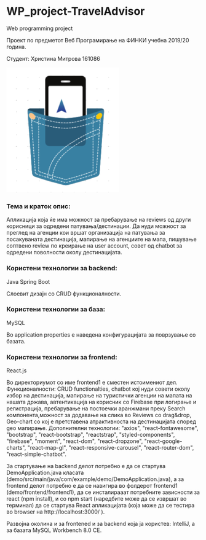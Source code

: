 # WP_project-TravelAdvisor
Web programming project


Проект по предметот Веб Програмирање на ФИНКИ учебна 2019/20 година.

Студент: Христина Митрова 161086

![Screenshot1](trlogo222.png)  


### Тема и краток опис:
Апликација која ќе има можност за пребарување на reviews од други корисници за одредени патувања/дестинации.
Да нуди можност за преглед на агенции кои вршат организација на патувања за посакуваната дестинација, мапирање на агенциите на мапа, пишување соптвено review по креирање на user account, совет од chatbot за одредени поволности околу дестинацијата.




### Користени технологии за backend:
Java Spring Boot

Слоевит дизајн со CRUD функционалности.

### Користени технологии за база:
MySQL

Во application properties е наведена конфигурацијата за поврзување со базата.

### Користени технологии за frontend: 
React.js

Во директориумот со име frontend1 е сместен истоимениот дел.
Функционалности: CRUD functionalties, chatbot кој нуди совети околу избор на дестинација, мапирање на туристички агенции на мапата на нашата држава, автентикација на корисник со Firebase при логирање и регистрација, пребарување на постоечки аранжмани преку Search компонента,можност за додавање на слика во Reviews со drag&drop, Geo-chart со кој е претставена атрактивноста на дестинацијата според geo мапирање.
Дополнителни технологии:
    "axios",
    "react-fontawesome",
    "bootstrap",
    "react-bootstrap",
    "reactstrap",
    "styled-components",
    "firebase",
    "moment",
    "react-dom",
    "react-dropzone",
    "react-google-charts",
    "react-map-gl",
    "react-responsive-carousel",
    "react-router-dom",
    "react-simple-chatbot".
    
   



За стартување на backend делот потребно е да се стартува DemoApplication.java класата (demo/src/main/java/com/example/demo/DemoApplication.java), а за frontend делот потребно е да се навигира во фолдерот frontend1 (demo/frontend/frontend1), да се инсталирааат потребните зависности за react (npm install), и со npm start (наредбите може да се извршат во терминал) да се стартува React апликацијата (која може да се тестира во browser на http://localhost:3000/ ).

Развојна околина и за frontened и за backend која ја користев: IntelliJ, а за базата MySQL Workbench 8.0 CE.

